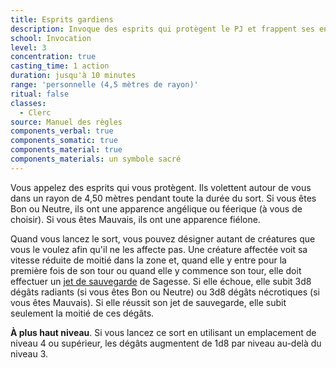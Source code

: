 ```yaml
---
title: Esprits gardiens
description: Invoque des esprits qui protègent le PJ et frappent ses ennemis.
school: Invocation
level: 3
concentration: true
casting_time: 1 action
duration: jusqu'à 10 minutes
range: 'personnelle (4,5 mètres de rayon)'
ritual: false
classes:
  - Clerc
source: Manuel des règles
components_verbal: true
components_somatic: true
components_material: true
components_materials: un symbole sacré
---
```

Vous appelez des esprits qui vous protègent. Ils volettent autour de vous dans un rayon de 4,50 mètres pendant toute la durée du sort. Si vous êtes Bon ou Neutre, ils ont une apparence angélique ou féerique (à vous de choisir). Si vous êtes Mauvais, ils ont une apparence fiélone.

Quand vous lancez le sort, vous pouvez désigner autant de créatures que vous le voulez afin qu'il ne les affecte pas. Une créature affectée voit sa vitesse réduite de moitié dans la zone et, quand elle y entre pour la première fois de son tour ou quand elle y commence son tour, elle doit effectuer un [jet de sauvegarde](/utiliser-les-caracteristiques/#jets-de-sauvegarde) de Sagesse. Si elle échoue, elle subit 3d8 dégâts radiants (si vous êtes Bon ou Neutre) ou 3d8 dégâts nécrotiques (si vous êtes Mauvais). Si elle réussit son jet de sauvegarde, elle subit seulement la moitié de ces dégâts.

**À plus haut niveau**. Si vous lancez ce sort en utilisant un emplacement de niveau 4 ou supérieur, les dégâts augmentent de 1d8 par niveau au-delà du niveau 3.
